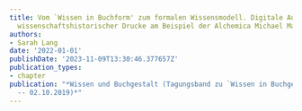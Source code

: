 ```yaml
---
title: Vom `Wissen in Buchform' zum formalen Wissensmodell. Digitale Aufbereitung
  wissenschaftshistorischer Drucke am Beispiel der Alchemica Michael Maiers
authors:
- Sarah Lang
date: '2022-01-01'
publishDate: '2023-11-09T13:30:46.377657Z'
publication_types:
- chapter
publication: "*Wissen und Buchgestalt (Tagungsband zu `Wissen in Buchgestalt' 30.09.2019
  -- 02.10.2019)*"
---
```

